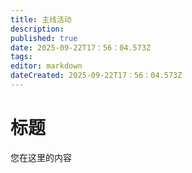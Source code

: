 ```yaml
---
title: 主线活动
description:
published: true
date: 2025-09-22T17：56：04.573Z
tags:
editor: markdown
dateCreated: 2025-09-22T17：56：04.573Z
---
```


# 标题

您在这里的内容